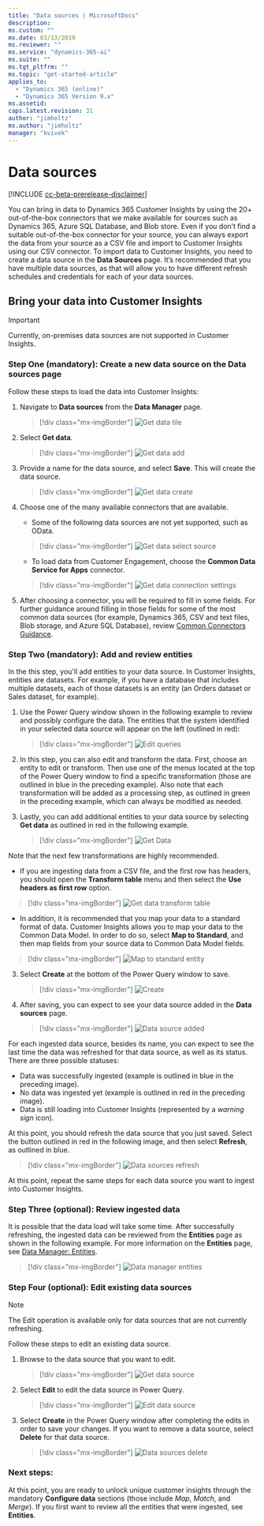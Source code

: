 ```yaml
---
title: "Data sources | MicrosoftDocs"
description: 
ms.custom: ""
ms.date: 03/13/2019
ms.reviewer: ""
ms.service: "dynamics-365-ai"
ms.suite: ""
ms.tgt_pltfrm: ""
ms.topic: "get-started-article"
applies_to: 
  - "Dynamics 365 (online)"
  - "Dynamics 365 Version 9.x"
ms.assetid: 
caps.latest.revision: 31
author: "jimholtz"
ms.author: "jimholtz"
manager: "kvivek"
---
```

# Data sources

[!INCLUDE [cc-beta-prerelease-disclaimer](../includes/cc-beta-prerelease-disclaimer.md)]

<!--note from editor: Below--change "Blob store" to "Azure Blob storage"? (Cloud Style Guide) -->

You can bring in data to Dynamics 365 Customer Insights by using the 20+ out-of-the-box connectors that we make available for sources such as Dynamics 365, Azure SQL Database, and Blob store. Even if you don’t find a suitable out-of-the-box connector for your source, you can always export the data from your source as a CSV file and import to Customer Insights using our CSV connector. To import data to Customer Insights, you need to create a data source in the **Data Sources** page. It’s recommended that you have multiple data sources, as that will allow you to have different refresh schedules and credentials for each of your data sources.

## Bring your data into Customer Insights 

> [!IMPORTANT]
> Currently, on-premises data sources are not supported in Customer Insights. 

### Step One (mandatory): Create a new data source on the Data sources page

Follow these steps to load the data into Customer Insights:

1. Navigate to **Data sources** from the **Data Manager** page.

   > [!div class="mx-imgBorder"] 
   > ![](media/data-manager-get-data-tile.png "Get data tile")

2. Select **Get data**.

   > [!div class="mx-imgBorder"] 
   > ![](media/data-manager-get-data-add.png "Get data add")

3. Provide a name for the data source, and select **Save**. This will create the data source. 

   > [!div class="mx-imgBorder"] 
   > ![](media/data-manager-get-data-create.png "Get data create")

4. Choose one of the many available connectors that are available.

   - Some of the following data sources are not yet supported, such as OData. 

   > [!div class="mx-imgBorder"] 
   > ![](media/data-manager-get-select-source.png "Get data select source")

   - To load data from Customer Engagement, choose the  **Common Data Service for Apps** connector.

   > [!div class="mx-imgBorder"] 
   > ![](media/data-manager-get-data-connection-settings.png "Get data connection settings")
   
5. After choosing a connector, you will be required to fill in some fields. For further guidance around filling in those fields for some of the most common data sources (for example, Dynamics 365, CSV and text files, Blob storage, and Azure SQL Database), review [Common Connectors Guidance](pm-common-connectors.md).  

### Step Two (mandatory): Add and review entities

<!--note from editor: In Step 4, list after screen shot: confirming that the minus sign outlined in blue = successfully ingested and checkmark outlined in red = no data ingested. -->

In the this step, you'll add entities to your data source. In Customer Insights, entities are datasets. For example, if you have a database that includes multiple datasets, each of those datasets is an entity (an Orders dataset or Sales dataset, for example). 

1. Use the Power Query window shown in the following example to review and possibly configure the data. The entities that the system identified in your selected data source will appear on the left (outlined in red):

   > [!div class="mx-imgBorder"] 
   > ![](media/data-manager-configure-edit-queries.png "Edit queries")

2. In this step, you can also edit and transform the data. First, choose an entity to edit or transform. Then use one of the menus located at the top of the Power Query window to find a specific transformation (those are outlined in blue in the preceding example). Also note that each transformation will be added as a processing step, as outlined in green in the preceding example, which can always be modified as needed.

3. Lastly, you can add additional entities to your data source by selecting **Get data** as outlined in red in the following example.

   > [!div class="mx-imgBorder"] 
   > ![](media/data-source-get-data.png "Get Data")

Note that the next few transformations are highly recommended.

   - If you are ingesting data from a CSV file, and the first row has headers, you should open the **Transform table** menu and then select the **Use headers as first row** option.

   > [!div class="mx-imgBorder"] 
   > ![](media/data-manager-get-data-transform-table.png "Get data transform table")

   - In addition, it is recommended that you map your data to a standard format of data. Customer Insights allows you to map your data to the Common Data Model. In order to do so, select **Map to Standard**, and then map fields from your source data to Common Data Model fields.

   > [!div class="mx-imgBorder"] 
   > ![](media/data-manager-get-data-map-entity.png "Map to standard entity")

3. Select **Create** at the bottom of the Power Query window to save.

   > [!div class="mx-imgBorder"] 
   > ![](media/configure-data-edit-queries-create.png "Create")

4. After saving, you can expect to see your data source added in the **Data sources** page.

   > [!div class="mx-imgBorder"] 
   > ![](media/configure-data-datasource-added.png "Data source added")

For each ingested data source, besides its name, you can expect to see the last time the data was refreshed for that data source, as well as its status. There are three possible statuses:

- Data was successfully ingested (example is outlined in blue in the preceding image).
- No data was ingested yet (example is outlined in red in the preceding image).
- Data is still loading into Customer Insights (represented by a *warning sign* icon).

At this point, you should refresh the data source that you just saved. Select the button outlined in red in the following image, and then select **Refresh**, as outlined in blue.

> [!div class="mx-imgBorder"] 
> ![](media/configure-data-sources-refresh.png "Data sources refresh")

At this point, repeat the same steps for each data source you want to ingest into Customer Insights.

### Step Three (optional): Review ingested data

It is possible that the data load will take some time. After successfully refreshing, the ingested data can be reviewed from the **Entities** page as shown in the following example. For more information on the **Entities** page, see [Data Manager: Entities](pm-entities.md).

> [!div class="mx-imgBorder"] 
> ![](media/data-manager-entities-data.png "Data manager entities")

### Step Four (optional): Edit existing data sources

> [!NOTE]
> The Edit operation is available only for data sources that are not currently refreshing.

Follow these steps to edit an existing data source. 

1. Browse to the data source that you want to edit.

   > [!div class="mx-imgBorder"] 
   > ![](media/data-manager-get-data-source.png "Get data source")

2. Select **Edit** to edit the data source in Power Query.

   > [!div class="mx-imgBorder"] 
   > ![](media/configure-data-sources-edit2.png "Edit data source")

3. Select **Create** in the Power Query window after completing the edits in order to save your changes. If you want to remove a data source, select **Delete** for that data source.

   > [!div class="mx-imgBorder"] 
   > ![](media/configure-data-sources-delete.png "Data sources delete")

### Next steps:

At this point, you are ready to unlock unique customer insights through the mandatory **Configure data** sections (those include *Map*, *Match*, and *Merge*). If you first want to review all the entities that were ingested, see **Entities**. 

